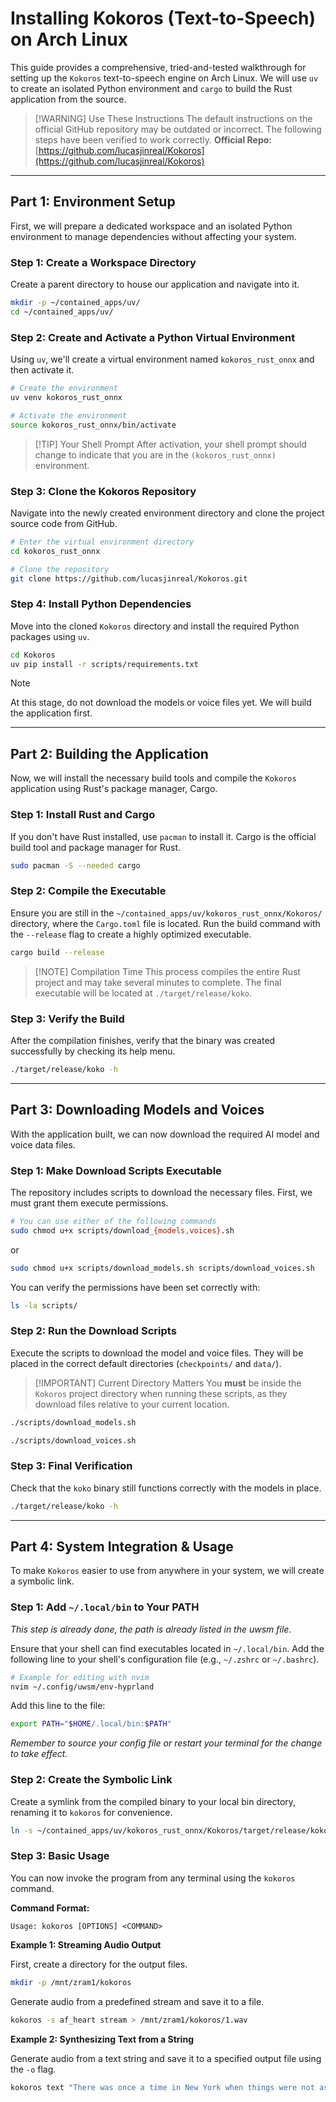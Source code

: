# Installing Kokoros (Text-to-Speech) on Arch Linux

This guide provides a comprehensive, tried-and-tested walkthrough for setting up the `Kokoros` text-to-speech engine on Arch Linux. We will use `uv` to create an isolated Python environment and `cargo` to build the Rust application from the source.

> [!WARNING] Use These Instructions
> The default instructions on the official GitHub repository may be outdated or incorrect. The following steps have been verified to work correctly.
> **Official Repo:** [https://github.com/lucasjinreal/Kokoros](https://github.com/lucasjinreal/Kokoros)

---

## Part 1: Environment Setup

First, we will prepare a dedicated workspace and an isolated Python environment to manage dependencies without affecting your system.

### Step 1: Create a Workspace Directory

Create a parent directory to house our application and navigate into it.

```bash
mkdir -p ~/contained_apps/uv/
cd ~/contained_apps/uv/
```

### Step 2: Create and Activate a Python Virtual Environment

Using `uv`, we'll create a virtual environment named `kokoros_rust_onnx` and then activate it.

```bash
# Create the environment
uv venv kokoros_rust_onnx

# Activate the environment
source kokoros_rust_onnx/bin/activate
```

> [!TIP] Your Shell Prompt
> After activation, your shell prompt should change to indicate that you are in the `(kokoros_rust_onnx)` environment.

### Step 3: Clone the Kokoros Repository

Navigate into the newly created environment directory and clone the project source code from GitHub.

```bash
# Enter the virtual environment directory
cd kokoros_rust_onnx

# Clone the repository
git clone https://github.com/lucasjinreal/Kokoros.git
```

### Step 4: Install Python Dependencies

Move into the cloned `Kokoros` directory and install the required Python packages using `uv`.

```bash
cd Kokoros
uv pip install -r scripts/requirements.txt
```

> [!NOTE]
> At this stage, do not download the models or voice files yet. We will build the application first.

---

## Part 2: Building the Application

Now, we will install the necessary build tools and compile the `Kokoros` application using Rust's package manager, Cargo.

### Step 1: Install Rust and Cargo

If you don't have Rust installed, use `pacman` to install it. Cargo is the official build tool and package manager for Rust.

```bash
sudo pacman -S --needed cargo
```

### Step 2: Compile the Executable

Ensure you are still in the `~/contained_apps/uv/kokoros_rust_onnx/Kokoros/` directory, where the `Cargo.toml` file is located. Run the build command with the `--release` flag to create a highly optimized executable.

```bash
cargo build --release
```

> [!NOTE] Compilation Time
> This process compiles the entire Rust project and may take several minutes to complete. The final executable will be located at `./target/release/koko`.

### Step 3: Verify the Build

After the compilation finishes, verify that the binary was created successfully by checking its help menu.

```bash
./target/release/koko -h
```

---

## Part 3: Downloading Models and Voices

With the application built, we can now download the required AI model and voice data files.

### Step 1: Make Download Scripts Executable

The repository includes scripts to download the necessary files. First, we must grant them execute permissions.

```bash
# You can use either of the following commands
sudo chmod u+x scripts/download_{models,voices}.sh
```

 or
 
```bash
sudo chmod u+x scripts/download_models.sh scripts/download_voices.sh
```

You can verify the permissions have been set correctly with:
```bash
ls -la scripts/
```

### Step 2: Run the Download Scripts

Execute the scripts to download the model and voice files. They will be placed in the correct default directories (`checkpoints/` and `data/`).

> [!IMPORTANT] Current Directory Matters
> You **must** be inside the `Kokoros` project directory when running these scripts, as they download files relative to your current location.

```bash
./scripts/download_models.sh
```

```bash
./scripts/download_voices.sh
```
### Step 3: Final Verification

Check that the `koko` binary still functions correctly with the models in place.

```bash
./target/release/koko -h
```

---

## Part 4: System Integration & Usage

To make `Kokoros` easier to use from anywhere in your system, we will create a symbolic link.

### Step 1: Add `~/.local/bin` to Your PATH

*This step is already done, the path is already listed in the uwsm file.*

Ensure that your shell can find executables located in `~/.local/bin`. Add the following line to your shell's configuration file (e.g., `~/.zshrc` or `~/.bashrc`).

```bash
# Example for editing with nvim
nvim ~/.config/uwsm/env-hyprland
```

Add this line to the file:
```sh
export PATH="$HOME/.local/bin:$PATH"
```
*Remember to source your config file or restart your terminal for the change to take effect.*

### Step 2: Create the Symbolic Link

Create a symlink from the compiled binary to your local bin directory, renaming it to `kokoros` for convenience.

```bash
ln -s ~/contained_apps/uv/kokoros_rust_onnx/Kokoros/target/release/koko ~/.local/bin/kokoros
```

### Step 3: Basic Usage

You can now invoke the program from any terminal using the `kokoros` command.

**Command Format:**
```
Usage: kokoros [OPTIONS] <COMMAND>
```

**Example 1: Streaming Audio Output**

First, create a directory for the output files.

```bash
mkdir -p /mnt/zram1/kokoros
```

Generate audio from a predefined stream and save it to a file.

```bash
kokoros -s af_heart stream > /mnt/zram1/kokoros/1.wav
```

**Example 2: Synthesizing Text from a String**

Generate audio from a text string and save it to a specified output file using the `-o` flag.

```bash
kokoros text "There was once a time in New York when things were not as good as they are right now." -o /mnt/zram1/kokoros/2.wav
```
